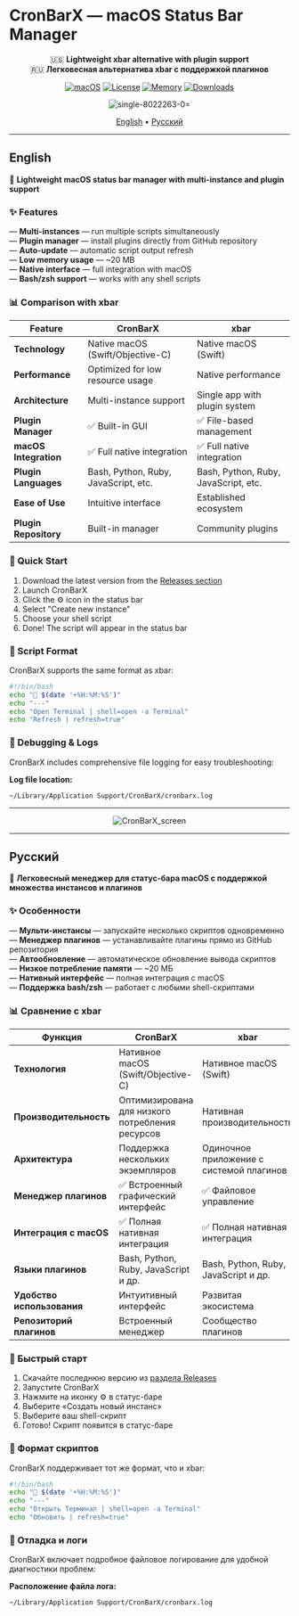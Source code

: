 # CronBarX — macOS Status Bar Manager

<div align="center">

🇺🇸 **Lightweight xbar alternative with plugin support**  
🇷🇺 **Легковесная альтернатива xbar с поддержкой плагинов**  

[![macOS](https://img.shields.io/badge/macOS-10.13+-blue?logo=apple)](https://www.apple.com/macos/)
[![License](https://img.shields.io/badge/License-MIT-green.svg)](LICENSE)
[![Memory](https://img.shields.io/badge/Memory-~20_MB-success.svg)]()
[![Downloads](https://img.shields.io/github/downloads/26info/CronBarX/total.svg)](https://github.com/26info/CronBarX/releases)

![single-8022263-0=](https://github.com/user-attachments/assets/454d5e15-f1ba-46a4-80fa-3b43a114146c)

 [English](#english) • [Русский](#русский)

</div>

---

## English

🚀 **Lightweight macOS status bar manager with multi-instance and plugin support**

### ✨ Features

— **Multi-instances** — run multiple scripts simultaneously  
— **Plugin manager** — install plugins directly from GitHub repository  
— **Auto-update** — automatic script output refresh  
— **Low memory usage** — ~20 MB  
— **Native interface** — full integration with macOS  
— **Bash/zsh support** — works with any shell scripts  

### 📊 Comparison with xbar

| Feature | **CronBarX** | **xbar** |
|---------|--------------|----------|
| **Technology** | Native macOS (Swift/Objective-C) | Native macOS (Swift) |
| **Performance** | Optimized for low resource usage | Native performance |
| **Architecture** | Multi-instance support | Single app with plugin system |
| **Plugin Manager** | ✅ Built-in GUI | ✅ File-based management |
| **macOS Integration** | ✅ Full native integration | ✅ Full native integration |
| **Plugin Languages** | Bash, Python, Ruby, JavaScript, etc. | Bash, Python, Ruby, JavaScript, etc. |
| **Ease of Use** | Intuitive interface | Established ecosystem |
| **Plugin Repository** | Built-in manager | Community plugins |

### 🚀 Quick Start

1. Download the latest version from the [Releases section](https://github.com/26info/CronBarX/releases)
2. Launch CronBarX  
3. Click the ⚙️ icon in the status bar  
4. Select "Create new instance"  
5. Choose your shell script  
6. Done! The script will appear in the status bar  

### 📝 Script Format

CronBarX supports the same format as xbar:

```bash
#!/bin/bash
echo "🔄 $(date '+%H:%M:%S')"
echo "---"
echo "Open Terminal | shell=open -a Terminal"
echo "Refresh | refresh=true"
```

### 🔧 Debugging & Logs

CronBarX includes comprehensive file logging for easy troubleshooting:

**Log file location:**

```
~/Library/Application Support/CronBarX/cronbarx.log
```

---

<div align="center">

![CronBarX_screen](https://github.com/user-attachments/assets/723ad0ec-0c84-4ea5-89ac-7d7520df99b3)

</div>

---

## Русский

🚀 **Легковесный менеджер для статус-бара macOS с поддержкой множества инстансов и плагинов**

### ✨ Особенности

— **Мульти-инстансы** — запускайте несколько скриптов одновременно  
— **Менеджер плагинов** — устанавливайте плагины прямо из GitHub репозитория  
— **Автообновление** — автоматическое обновление вывода скриптов  
— **Низкое потребление памяти** — ~20 МБ  
— **Нативный интерфейс** — полная интеграция с macOS  
— **Поддержка bash/zsh** — работает с любыми shell-скриптами  

### 📊 Сравнение с xbar

| Функция | **CronBarX** | **xbar** |
|---------|--------------|----------|
| **Технология** | Нативное macOS (Swift/Objective-C) | Нативное macOS (Swift) |
| **Производительность** | Оптимизирована для низкого потребления ресурсов | Нативная производительность |
| **Архитектура** | Поддержка нескольких экземпляров | Одиночное приложение с системой плагинов |
| **Менеджер плагинов** | ✅ Встроенный графический интерфейс | ✅ Файловое управление |
| **Интеграция с macOS** | ✅ Полная нативная интеграция | ✅ Полная нативная интеграция |
| **Языки плагинов** | Bash, Python, Ruby, JavaScript и др. | Bash, Python, Ruby, JavaScript и др. |
| **Удобство использования** | Интуитивный интерфейс | Развитая экосистема |
| **Репозиторий плагинов** | Встроенный менеджер | Сообщество плагинов |

### 🚀 Быстрый старт

1. Скачайте последнюю версию из [раздела Releases](https://github.com/26info/CronBarX/releases)
2. Запустите CronBarX  
3. Нажмите на иконку ⚙️ в статус-баре  
4. Выберите «Создать новый инстанс»  
5. Выберите ваш shell-скрипт  
6. Готово! Скрипт появится в статус-баре  

### 📝 Формат скриптов

CronBarX поддерживает тот же формат, что и xbar:

```bash
#!/bin/bash
echo "🔄 $(date '+%H:%M:%S')"
echo "---"
echo "Открыть Терминал | shell=open -a Terminal"
echo "Обновить | refresh=true"
```
### 🔧 Отладка и логи

CronBarX включает подробное файловое логирование для удобной диагностики проблем:

**Расположение файла лога:**

```
~/Library/Application Support/CronBarX/cronbarx.log
```

